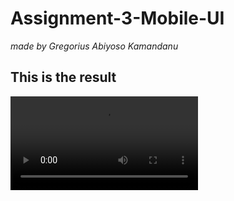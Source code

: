 # Assignment-3-Mobile-UI

_made by Gregorius Abiyoso Kamandanu_ 

## This is the result 
<!-- <img src='./result.mp4' width='400' height='600'> -->
![til](./result.mp4)
